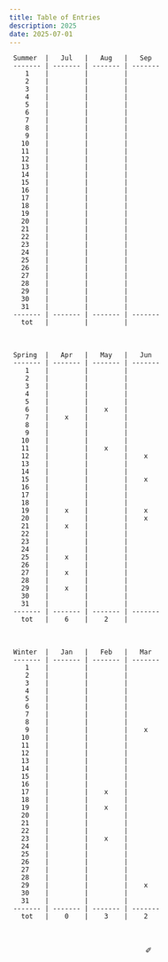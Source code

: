 ```yaml
---
title: Table of Entries
description: 2025
date: 2025-07-01
---
```


     Summer  |   Jul   |   Aug   |   Sep   
     ------- | ------- | ------- | ------- 
        1    |         |         |         
        2    |         |         |        
        3    |         |         |        
        4    |         |         |        
        5    |         |         |     
        6    |         |         |         
        7    |         |         |       
        8    |         |         |       
        9    |         |         |      
       10    |         |         |        
       11    |         |         |         
       12    |         |         |         
       13    |         |         |         
       14    |         |         |         
       15    |         |         |       
       16    |         |         |         
       17    |         |         |         
       18    |         |         |        
       19    |         |         |        
       20    |         |         |         
       21    |         |         |         
       22    |         |         |        
       23    |         |         |        
       24    |         |         |         
       25    |         |         |         
       26    |         |         |         
       27    |         |         |     
       28    |         |         |        
       29    |         |         |        
       30    |         |         |       
       31    |         |         |        
     ------- | ------- | ------- | ------- 
       tot   |         |         |     

&nbsp;

     Spring  |   Apr   |   May   |   Jun   
     ------- | ------- | ------- | ------- 
        1    |         |         |         
        2    |         |         |        
        3    |         |         |        
        4    |         |         |        
        5    |         |         |     
        6    |         |    x    |         
        7    |    x    |         |         
        8    |         |         |        
        9    |         |         |       
       10    |         |         |         
       11    |         |    x    |         
       12    |         |         |    x    
       13    |         |         |         
       14    |         |         |         
       15    |         |         |    x  
       16    |         |         |         
       17    |         |         |         
       18    |         |         |        
       19    |    x    |         |    x   
       20    |         |         |    x    
       21    |    x    |         |         
       22    |         |         |        
       23    |         |         |        
       24    |         |         |         
       25    |    x    |         |         
       26    |         |         |         
       27    |    x    |         |     
       28    |         |         |        
       29    |    x    |         |        
       30    |         |         |       
       31    |         |         |        
     ------- | ------- | ------- | ------- 
       tot   |    6    |    2    |     

&nbsp;

     Winter  |   Jan   |   Feb   |   Mar   
     ------- | ------- | ------- | ------- 
        1    |         |         |         
        2    |         |         |        
        3    |         |         |        
        4    |         |         |         
        5    |         |         |        
        6    |         |         |         
        7    |         |         |         
        8    |         |         |     
        9    |         |         |    x    
       10    |         |         |        
       11    |         |         |         
       12    |         |         |         
       13    |         |         |         
       14    |         |         |         
       15    |         |         |        
       16    |         |         |        
       17    |         |    x    |        
       18    |         |         |         
       19    |         |    x    |        
       20    |         |         |         
       21    |         |         |         
       22    |         |         |        
       23    |         |    x    |        
       24    |         |         |         
       25    |         |         |         
       26    |         |         |         
       27    |         |         |     
       28    |         |         |         
       29    |         |         |    x    
       30    |         |         |        
       31    |         |         |        
     ------- | ------- | ------- | ------- 
       tot   |    0    |    3    |    2   

&nbsp;

<div align="center">
  ✐
</div>
